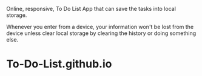 Online, responsive, To Do List App that can save the tasks into local storage.

Whenever you enter from a device, your information won't be lost from the device unless clear local storage by clearing the history or doing something else.

# To-Do-List.github.io
 
